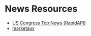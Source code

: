 # News Resources

- [US Congress Top News (RapidAPI)](https://rapidapi.com/MettaCode/api/us-congress-top-news)
- [marketaux](https://www.marketaux.com/account/dashboard)